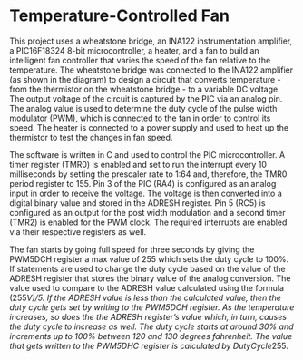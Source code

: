 # Temperature-Controlled Fan

This project uses a wheatstone bridge, an INA122 instrumentation amplifier, a PIC16F18324 8-bit microcontroller, a heater, and a fan to build an intelligent fan controller that varies the speed of the fan relative to the temperature. 
The wheatstone bridge was connected to the INA122 amplifier (as shown in the diagram) to design a circuit that converts temperature - from the thermistor on the wheatstone bridge - to a variable DC voltage. 
The output voltage of the circuit is captured by the PIC via an analog pin. 
The analog value is used to determine the duty cycle of the pulse width modulator (PWM), which is connected to the fan in order to control its speed. 
The heater is connected to a power supply and used to heat up the thermistor to test the changes in fan speed.
 
The software is written in C and used to control the PIC microcontroller. A timer register (TMR0) is enabled and set to run the interrupt every 10 milliseconds by setting the prescaler rate to 1:64 and, therefore, the TMR0 period register to 155. Pin 3 of the PIC (RA4) is configured as an analog input in order to receive the voltage. The voltage is then converted into a digital binary value and stored in the ADRESH register. Pin 5 (RC5) is configured as an output for the post width modulation and a second timer (TMR2) is enabled for the PWM clock. The required interrupts are enabled via their respective registers as well.
 
The fan starts by going full speed for three seconds by giving the PWM5DCH register a max value of 255 which sets the duty cycle to 100%. If statements are used to change the duty cycle based on the value of the ADRESH register that stores the binary value of the analog conversion. The value used to compare to the ADRESH value calculated using the formula (255*V)/5. If the ADRESH value is less than the calculated value, then the duty cycle gets set by writing to the PWM5DCH register. As the temperature increases, so does the the ADRESH  register’s value which, in turn, causes the duty cycle to increase as well. The duty cycle starts at around 30% and increments up to 100% between 120 and 130 degrees fahrenheit. The value that gets written to the PWM5DHC register is calculated by DutyCycle*255.
